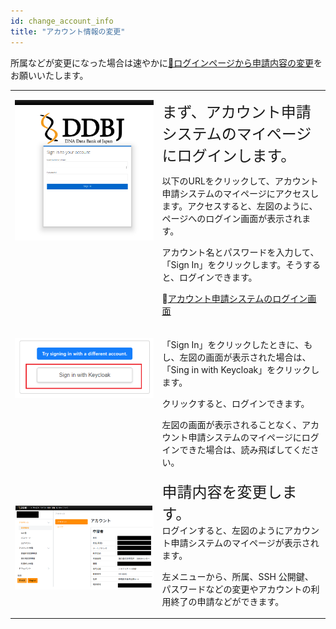 ```yaml
---
id: change_account_info
title: "アカウント情報の変更"
---
```



所属などが変更になった場合は速やかに[&#x1f517;<u>ログインページから申請内容の変更</u>](/blog/2024-10-25-account_system_maintenance)<!-- (https://sc-account.ddbj.nig.ac.jp/login) -->をお願いいたします。


<table>
<tr>
<td width="400" valign="top">

![](Change_login.png)

</td>
<td width="400" valign="top">

<font size="5">まず、アカウント申請システムのマイページにログインします。</font><br/>

以下のURLをクリックして、アカウント申請システムのマイページにアクセスします。アクセスすると、左図のように、ページへのログイン画面が表示されます。<br/>

アカウント名とパスワードを入力して、「Sign In」をクリックします。そうすると、ログインできます。<br/>

&#x1f517;<u>[アカウント申請システムのログイン画面](/blog/2024-10-25-account_system_maintenance)<!-- https://sc-account.ddbj.nig.ac.jp/login --></u>

</td>
</tr>


<tr>
<td width="400" valign="top">

![](Keycloak.png)

</td>
<td width="400" valign="top">

「Sign In」をクリックしたときに、もし、左図の画面が表示された場合は、「Sing in with Keycloak」をクリックします。<br/>

クリックすると、ログインできます。<br/>

左図の画面が表示されることなく、アカウント申請システムのマイページにログインできた場合は、読み飛ばしてください。

</td>
</tr>


<tr>
<td>

![](Change_App_JP.png)

</td>
<td>
<font size="5">申請内容を変更します。</font><br/>
ログインすると、左図のようにアカウント申請システムのマイページが表示されます。<br/>

左メニューから、所属、SSH 公開鍵、パスワードなどの変更やアカウントの利用終了の申請などができます。


</td>
</tr>
</table>




